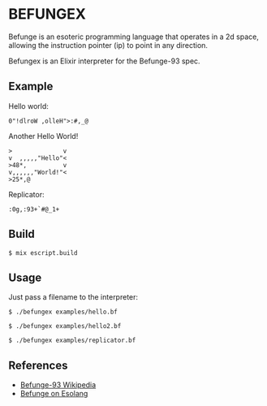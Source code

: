 BEFUNGEX
========

Befunge is an esoteric programming language that operates in a 2d space, allowing the instruction pointer (ip) to point in any direction.

Befungex is an Elixir interpreter for the Befunge-93 spec.

## Example

Hello world:

    0"!dlroW ,olleH">:#,_@

Another Hello World!

    >              v
    v  ,,,,,"Hello"<
    >48*,          v
    v,,,,,,"World!"<
    >25*,@

Replicator:

    :0g,:93+`#@_1+

## Build

    $ mix escript.build

## Usage

Just pass a filename to the interpreter:

    $ ./befungex examples/hello.bf

    $ ./befungex examples/hello2.bf

    $ ./befungex examples/replicator.bf

## References

* [Befunge-93 Wikipedia](http://en.wikipedia.org/wiki/Befunge)
* [Befunge on Esolang](http://esolangs.org/wiki/Befunge)